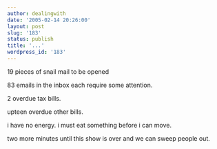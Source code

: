 ```yaml
---
author: dealingwith
date: '2005-02-14 20:26:00'
layout: post
slug: '183'
status: publish
title: '...'
wordpress_id: '183'
---
```


19 pieces of snail mail to be opened

83 emails in the inbox each require some attention.

2 overdue tax bills.

upteen overdue other bills.

i have no energy. i must eat something before i can move.

two more minutes until this show is over and we can sweep people out.

